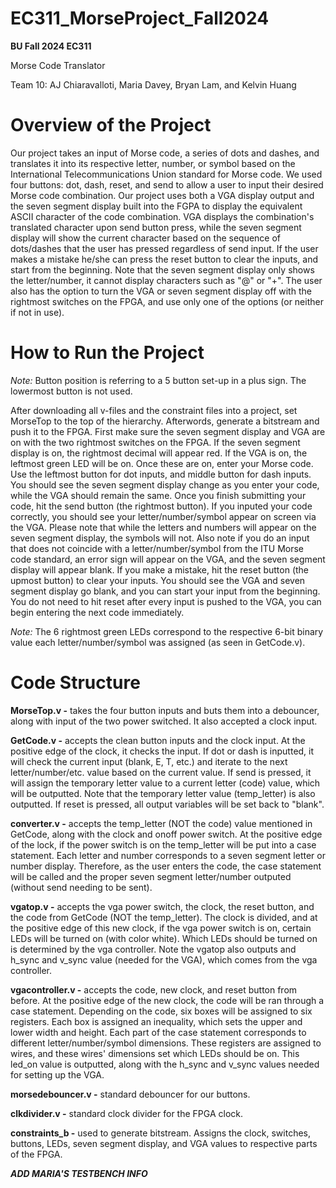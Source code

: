 # EC311_MorseProject_Fall2024


**BU Fall 2024 EC311**

Morse Code Translator

Team 10: AJ Chiaravalloti, Maria Davey, Bryan Lam, and Kelvin Huang

# Overview of the Project

Our project takes an input of Morse code, a series of dots and dashes, and translates it into its respective letter, number, or symbol based on the International Telecommunications Union standard for Morse code. We used four buttons: dot, dash, reset, and send to allow a user to input their desired Morse code combination. Our project uses both a VGA display output and the seven segment display built into the FGPA to display the equivalent ASCII character of the code combination. VGA displays the combination's translated character upon send button press, while the seven segment display will show the current character based on the sequence of dots/dashes that the user has pressed regardless of send input. If the user makes a mistake he/she can press the reset button to clear the inputs, and start from the beginning. Note that the seven segment display only shows the letter/number, it cannot display characters such as "@" or "+". The user also has the option to turn the VGA or seven segment display off with the rightmost switches on the FPGA, and use only one of the options (or neither if not in use).

# How to Run the Project

*Note:* Button position is referring to a 5 button set-up in a plus sign. The lowermost button is not used. 

After downloading all v-files and the constraint files into a project, set MorseTop to the top of the hierarchy. Afterwords, generate a bitstream and push it to the FPGA. First make sure the seven segment display and VGA are on with the two rightmost switches on the FPGA. If the seven segment display is on, the rightmost decimal will appear red. If the VGA is on, the leftmost green LED will be on. Once these are on, enter your Morse code. Use the leftmost button for dot inputs, and middle button for dash inputs. You should see the seven segment display change as you enter your code, while the VGA should remain the same. Once you finish submitting your code, hit the send button (the rightmost button). If you inputed your code correctly, you should see your letter/number/symbol appear on screen via the VGA. Please note that while the letters and numbers will appear on the seven segment display, the symbols will not. Also note if you do an input that does not coincide with a letter/number/symbol from the ITU Morse code standard, an error sign will appear on the VGA, and the seven segment display will appear blank. If you make a mistake, hit the reset button (the upmost button) to clear your inputs. You should see the VGA and seven segment display go blank, and you can start your input from the beginning. You do not need to hit reset after every input is pushed to the VGA, you can begin entering the next code immediately.

*Note:* The 6 rightmost green LEDs correspond to the respective 6-bit binary value each letter/number/symbol was assigned (as seen in GetCode.v).

# Code Structure

**MorseTop.v -** takes the four button inputs and buts them into a debouncer, along with input of the two power switched. It also accepted a clock input.

**GetCode.v -** accepts the clean button inputs and the clock input. At the positive edge of the    clock, it checks the input. If dot or dash is inputted, it will check the current input (blank, E, T, etc.) and iterate to the next letter/number/etc. value based on the current value. If send is pressed, it will assign the temporary letter value to a current letter (code) value, which will be outputted. Note that the temporary letter value (temp_letter) is also outputted. If reset is pressed, all output variables will be set back to "blank".

**converter.v -** accepts the temp_letter (NOT the code) value mentioned in GetCode, along with the clock and onoff power switch. At the positive edge of the lock, if the power switch is on the temp_letter will be put into a case statement. Each letter and number corresponds to a seven segment letter or number display. Therefore, as the user enters the code, the case statement will be called and the proper seven segment letter/number outputed (without send needing to be sent).

**vgatop.v -** accepts the vga power switch, the clock, the reset button, and the code from GetCode (NOT the temp_letter). The clock is divided, and at the positive edge of this new clock, if the vga power switch is on, certain LEDs will be turned on (with color white). Which LEDs should be turned on is determined by the vga controller. Note the vgatop also outputs and h_sync and v_sync value (needed for the VGA), which comes from the vga controller.

**vgacontroller.v -** accepts the code, new clock, and reset button from before. At the positive edge of the new clock, the code will be ran through a case statement. Depending on the code, six boxes will be assigned to six registers. Each box is assigned an inequality, which sets the upper and lower width and height. Each part of the case statement corresponds to different letter/number/symbol dimensions. These registers are assigned to wires, and these wires' dimensions set which LEDs should be on. This led_on value is outputted, along with the h_sync and v_sync values needed for setting up the VGA.

**morsedebouncer.v -** standard debouncer for our buttons.

**clkdivider.v -** standard clock divider for the FPGA clock.

**constraints_b -** used to generate bitstream. Assigns the clock, switches, buttons, LEDs, seven segment display, and VGA values to respective parts of the FPGA.

***ADD MARIA'S TESTBENCH INFO***
